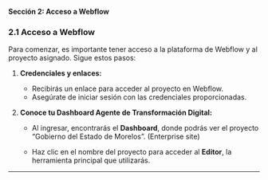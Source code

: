 **Sección 2: Acceso a Webflow** 

### **2.1 Acceso a Webflow**

Para comenzar, es importante tener acceso a la plataforma de Webflow y al proyecto asignado. Sigue estos pasos:

1. **Credenciales y enlaces:**

   * Recibirás un enlace para acceder al proyecto en Webflow.  
   * Asegúrate de iniciar sesión con las credenciales proporcionadas.  

2. **Conoce tu  Dashboard Agente de Transformación Digital:**

   * Al ingresar, encontrarás el **Dashboard**, donde podrás ver el proyecto “Gobierno del Estado de Morelos”. (Enterprise site)  
       
   * Haz clic en el nombre del proyecto para acceder al **Editor**, la herramienta principal que utilizarás.

---